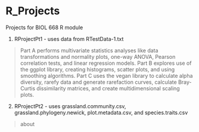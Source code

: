 # R_Projects
Projects for BIOL 668 R module

1. RProjectPt1 - uses data from RTestData-1.txt
> Part A performs multivariate statistics analyses like data transformations and normality plots, one-way ANOVA, Pearson correlation tests, and linear regression models. Part B explores use of the ggplot library, creating histograms, scatter plots, and using smoothing algorithms. Part C uses the vegan library to calculate alpha diversity, rarefy data and generate rarefaction curves, calculate Bray-Curtis dissimilarity matrices, and create multidimensional scaling plots.
2. RProjectPt2 - uses grassland.community.csv, grassland.phylogeny.newick, plot.metadata.csv, and species.traits.csv
> about
